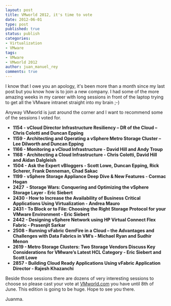 ```yaml
---
layout: post
title: VMworld 2012, it's time to vote
date: 2012-06-01
type: post
published: true
status: publish
categories:
- Virtualization
- VMware
tags:
- VMware
- VMworld 2012
author: juan_manuel_rey
comments: true
---
```


I know that I owe you an apology, it's been more than a month since my last post but you know how is to join a new company. I had some of the more amazing weeks in my career with long sessions in front of the laptop trying to get all the VMware intranet straight into my brain ;-)

Anyway VMworld is just around the corner and I want to recommend some of the sessions I voted for.

-   **1154 - vCloud Director Infrastructure Resiliency – DR of the Cloud – Chris Colotti and Duncan Epping**
-   **1159 - Architecting and Operating a vSphere Metro Storage Cluster – Lee Dilworth and Duncan Epping**
-   **1166 - Monitoring a vCloud Infrastructure - David Hill and Andy Troup**
-   **1168 - Architecting a Cloud Infrastructure - Chris Colotti, David Hill and Aidan Dalgleish**
-   **1504 - Ask the Expert vBloggers - Scott Lowe, Duncan Epping, Rick Scherer, Frank Denneman, Chad Sakac**
-   **1199 - vSphere Storage Appliance Deep Dive & New Features - Cormac Hogan**
-   **2427  - Storage Wars: Conquering and Optimizing the vSphere Storage Layer - Eric Siebert**
-   **2430 - How to Increase the Availability of Business Critical Applications Using Virtualization - Andrea Mauro**
-   **2431 - To Block or to File: Choosing the Right Storage Protocol for your VMware Environment - Eric Siebert**
-   **2442 - Designing vSphere Network using HP Virtual Connect Flex Fabric - Prasenjit Sarkar**
-   **2508 - Running vFabric GemFire in a Cloud – the Advantages and Challenges with Data Fabrics in VM’s - Michael Ryan and Sudhir Menon**
-   **2619 - Metro Storage Clusters: Two Storage Vendors Discuss Key Considerations for VMware’s Latest HCL Category - Eric Siebert and Scott Lowe**
-   **2857 - Building Cloud Ready Applications Using vFabric Application Director - Rajesh Khazanchi**

Beside those sessions there are dozens of very interesting sessions to choose so please cast your vote at [VMworld.com](http://www.vmworld.com) you have until 8th of June. This edition is going to be huge. Hope to see you there.

Juanma.
